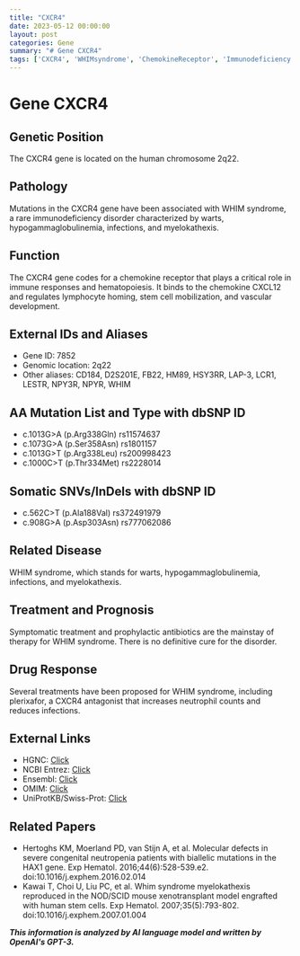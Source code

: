 ```yaml
---
title: "CXCR4"
date: 2023-05-12 00:00:00
layout: post
categories: Gene
summary: "# Gene CXCR4"
tags: ['CXCR4', 'WHIMsyndrome', 'ChemokineReceptor', 'Immunodeficiency', 'Plerixafor', 'Neutrophil', 'GeneticMutation', 'Hematopoiesis']
---
```


# Gene CXCR4

## Genetic Position
The CXCR4 gene is located on the human chromosome 2q22.

## Pathology
Mutations in the CXCR4 gene have been associated with WHIM syndrome, a rare immunodeficiency disorder characterized by warts, hypogammaglobulinemia, infections, and myelokathexis.

## Function
The CXCR4 gene codes for a chemokine receptor that plays a critical role in immune responses and hematopoiesis. It binds to the chemokine CXCL12 and regulates lymphocyte homing, stem cell mobilization, and vascular development.

## External IDs and Aliases
- Gene ID: 7852
- Genomic location: 2q22
- Other aliases: CD184, D2S201E, FB22, HM89, HSY3RR, LAP-3, LCR1, LESTR, NPY3R, NPYR, WHIM

## AA Mutation List and Type with dbSNP ID
- c.1013G>A (p.Arg338Gln) rs11574637
- c.1073G>A (p.Ser358Asn) rs1801157
- c.1013G>T (p.Arg338Leu) rs200998423
- c.1000C>T (p.Thr334Met) rs2228014

## Somatic SNVs/InDels with dbSNP ID
- c.562C>T (p.Ala188Val) rs372491979
- c.908G>A (p.Asp303Asn) rs777062086

## Related Disease
WHIM syndrome, which stands for warts, hypogammaglobulinemia, infections, and myelokathexis.

## Treatment and Prognosis
Symptomatic treatment and prophylactic antibiotics are the mainstay of therapy for WHIM syndrome. There is no definitive cure for the disorder.

## Drug Response
Several treatments have been proposed for WHIM syndrome, including plerixafor, a CXCR4 antagonist that increases neutrophil counts and reduces infections.

## External Links
- HGNC: [Click](https://www.genenames.org/data/gene-symbol-report/#!/hgnc_id/HGNC:2569)
- NCBI Entrez: [Click](https://www.ncbi.nlm.nih.gov/gene/7852)
- Ensembl: [Click](https://www.ensembl.org/Homo_sapiens/Gene/Summary?g=ENSG00000121966;r=2:135033112-135047497)
- OMIM: [Click](https://www.omim.org/entry/162643)
- UniProtKB/Swiss-Prot: [Click](https://www.uniprot.org/uniprot/P61073)

## Related Papers
- Hertoghs KM, Moerland PD, van Stijn A, et al. Molecular defects in severe congenital neutropenia patients with biallelic mutations in the HAX1 gene. Exp Hematol. 2016;44(6):528-539.e2. doi:10.1016/j.exphem.2016.02.014
- Kawai T, Choi U, Liu PC, et al. Whim syndrome myelokathexis reproduced in the NOD/SCID mouse xenotransplant model engrafted with human stem cells. Exp Hematol. 2007;35(5):793-802. doi:10.1016/j.exphem.2007.01.004

**_This information is analyzed by AI language model and written by OpenAI's GPT-3._**